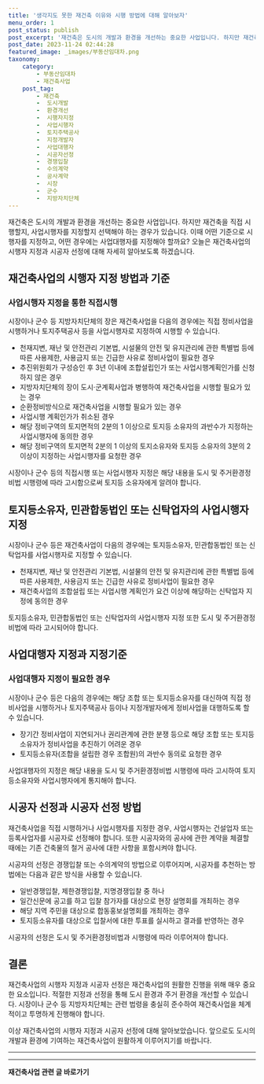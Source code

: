 ```yaml
---
title: '생각지도 못한 재건축 이유와 시행 방법에 대해 알아보자'
menu_order: 1
post_status: publish
post_excerpt: '재건축은 도시의 개발과 환경을 개선하는 중요한 사업입니다. 하지만 재건축을 직접 시행할지, 사업시행자를 지정할지 선택해야 하는 경우가 있습니다. 이때 어떤 기준으로 시행자를 지정하고, 어떤 경우에는 사업대행자를 지정해야 할까요  오늘은 재건축사업의 시행자 지정과 시공자 선정에 대해 자세히 알아보도록 하겠습니다.'
post_date: 2023-11-24 02:44:28
featured_image: _images/부동산임대차.png
taxonomy:
    category:
        - 부동산임대차
        - 재건축사업
    post_tag:
        - 재건축
        -  도시개발
        -  환경개선
        -  시행자지정
        -  사업시행자
        -  토지주택공사
        -  지정개발자
        -  사업대행자
        -  시공자선정
        -  경쟁입찰
        -  수의계약
        -  공사계약
        -  시장
        -  군수
        -  지방자치단체
---
```



재건축은 도시의 개발과 환경을 개선하는 중요한 사업입니다. 하지만 재건축을 직접 시행할지, 사업시행자를 지정할지 선택해야 하는 경우가 있습니다. 이때 어떤 기준으로 시행자를 지정하고, 어떤 경우에는 사업대행자를 지정해야 할까요? 오늘은 재건축사업의 시행자 지정과 시공자 선정에 대해 자세히 알아보도록 하겠습니다.

## 재건축사업의 시행자 지정 방법과 기준

### 사업시행자 지정을 통한 직접시행

시장이나 군수 등 지방자치단체의 장은 재건축사업을 다음의 경우에는 직접 정비사업을 시행하거나 토지주택공사 등을 사업시행자로 지정하여 시행할 수 있습니다.

- 천재지변, 재난 및 안전관리 기본법, 시설물의 안전 및 유지관리에 관한 특별법 등에 따른 사용제한, 사용금지 또는 긴급한 사유로 정비사업이 필요한 경우
- 추진위원회가 구성승인 후 3년 이내에 조합설립인가 또는 사업시행계획인가를 신청하지 않은 경우
- 지방자치단체의 장이 도시·군계획사업과 병행하여 재건축사업을 시행할 필요가 있는 경우
- 순환정비방식으로 재건축사업을 시행할 필요가 있는 경우
- 사업시행 계획인가가 취소된 경우
- 해당 정비구역의 토지면적의 2분의 1 이상으로 토지등 소유자의 과반수가 지정하는 사업시행자에 동의한 경우
- 해당 정비구역의 토지면적 2분의 1 이상의 토지소유자와 토지등 소유자의 3분의 2 이상이 지정하는 사업시행자를 요청한 경우

시장이나 군수 등의 직접시행 또는 사업시행자 지정은 해당 내용을 도시 및 주거환경정비법 시행령에 따라 고시함으로써 토지등 소유자에게 알려야 합니다.

## 토지등소유자, 민관합동법인 또는 신탁업자의 사업시행자 지정

시장이나 군수 등은 재건축사업이 다음의 경우에는 토지등소유자, 민관합동법인 또는 신탁업자를 사업시행자로 지정할 수 있습니다.

- 천재지변, 재난 및 안전관리 기본법, 시설물의 안전 및 유지관리에 관한 특별법 등에 따른 사용제한, 사용금지 또는 긴급한 사유로 정비사업이 필요한 경우
- 재건축사업의 조합설립 또는 사업시행 계획인가 요건 이상에 해당하는 신탁업자 지정에 동의한 경우

토지등소유자, 민관합동법인 또는 신탁업자의 사업시행자 지정 또한 도시 및 주거환경정비법에 따라 고시되어야 합니다.

## 사업대행자 지정과 지정기준

### 사업대행자 지정이 필요한 경우

시장이나 군수 등은 다음의 경우에는 해당 조합 또는 토지등소유자를 대신하여 직접 정비사업을 시행하거나 토지주택공사 등이나 지정개발자에게 정비사업을 대행하도록 할 수 있습니다.

- 장기간 정비사업이 지연되거나 권리관계에 관한 분쟁 등으로 해당 조합 또는 토지등 소유자가 정비사업을 추진하기 어려운 경우
- 토지등소유자(조합을 설립한 경우 조합원)의 과반수 동의로 요청한 경우

사업대행자의 지정은 해당 내용을 도시 및 주거환경정비법 시행령에 따라 고시하여 토지등소유자와 사업시행자에게 통지해야 합니다.

## 시공자 선정과 시공자 선정 방법

재건축사업을 직접 시행하거나 사업시행자를 지정한 경우, 사업시행자는 건설업자 또는 등록사업자를 시공자로 선정해야 합니다. 또한 시공자와의 공사에 관한 계약을 체결할 때에는 기존 건축물의 철거 공사에 대한 사항을 포함시켜야 합니다.

시공자의 선정은 경쟁입찰 또는 수의계약의 방법으로 이루어지며, 시공자를 추천하는 방법에는 다음과 같은 방식을 사용할 수 있습니다.

- 일반경쟁입찰, 제한경쟁입찰, 지명경쟁입찰 중 하나
- 일간신문에 공고를 하고 입찰 참가자를 대상으로 현장 설명회를 개최하는 경우
- 해당 지역 주민을 대상으로 합동홍보설명회를 개최하는 경우
- 토지등소유자를 대상으로 입찰서에 대한 투표를 실시하고 결과를 반영하는 경우

시공자의 선정은 도시 및 주거환경정비법과 시행령에 따라 이루어져야 합니다.

## 결론

재건축사업의 시행자 지정과 시공자 선정은 재건축사업의 원활한 진행을 위해 매우 중요한 요소입니다. 적절한 지정과 선정을 통해 도시 환경과 주거 환경을 개선할 수 있습니다. 시장이나 군수 등 지방자치단체는 관련 법령을 충실히 준수하여 재건축사업을 체계적이고 투명하게 진행해야 합니다.

이상 재건축사업의 시행자 지정과 시공자 선정에 대해 알아보았습니다. 앞으로도 도시의 개발과 환경에 기여하는 재건축사업이 원활하게 이루어지기를 바랍니다.



---
<!-- wp:separator -->
<hr class="wp-block-separator has-alpha-channel-opacity"/>
<!-- /wp:separator -->

<!-- wp:group {"backgroundColor":"base","layout":{"type":"constrained"}} -->
<div class="wp-block-group has-base-background-color has-background"><!-- wp:paragraph {"align":"center","fontSize":"medium"} -->
<p class="has-text-align-center has-large-font-size"><strong>재건축사업 관련 글 바로가기</strong></p>
<!-- /wp:paragraph -->


<!-- wp:latest-posts
{"categories":[{"id":27267,"count":19,"description":"","link":"https://uknowlaw.com/category/%ec%9e%ac%ea%b1%b4%ec%b6%95%ec%82%ac%ec%97%85/","name":"재건축사업","slug":"재건축사업","taxonomy":"category","parent":0,"meta":[],"_links":{"self":[{"href":"https://uknowlaw.com/wp-json/wp/v2/categories/27267"}],"collection":[{"href":"https://uknowlaw.com/wp-json/wp/v2/categories"}],"about":[{"href":"https://uknowlaw.com/wp-json/wp/v2/taxonomies/category"}],"wp:post_type":[{"href":"https://uknowlaw.com/wp-json/wp/v2/posts?categories=27267"}],"curies":[{"name":"wp","href":"https://api.w.org/{rel}","templated":true}]}}],"postsToShow":100,"excerptLength":28,"postLayout":"grid","columns":2,"featuredImageAlign":"left","featuredImageSizeSlug":"large","fontSize":"small"} /--></div>
<!-- /wp:group -->